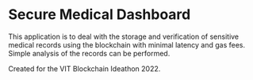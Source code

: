 # Secure Medical Dashboard

This application is to deal with the storage and verification of sensitive medical records using the blockchain with minimal latency and gas fees. Simple analysis of the records can be performed. 

Created for the VIT Blockchain Ideathon 2022.
